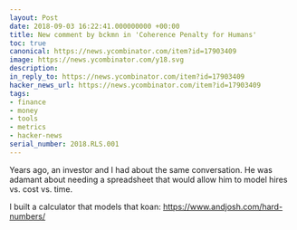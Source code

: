 ```yaml
---
layout: Post
date: 2018-09-03 16:22:41.000000000 +00:00
title: New comment by bckmn in 'Coherence Penalty for Humans'
toc: true
canonical: https://news.ycombinator.com/item?id=17903409
image: https://news.ycombinator.com/y18.svg
description:
in_reply_to: https://news.ycombinator.com/item?id=17903409
hacker_news_url: https://news.ycombinator.com/item?id=17903409
tags:
- finance
- money
- tools
- metrics
- hacker-news
serial_number: 2018.RLS.001
---
```

<p>Years ago, an investor and I had about the same conversation. He was adamant about needing a spreadsheet that would allow him to model hires vs. cost vs. time.<p>I built a calculator that models that koan: <a href="https://www.andjosh.com/hard-numbers/" rel="nofollow">https://www.andjosh.com/hard-numbers/</a></p>
